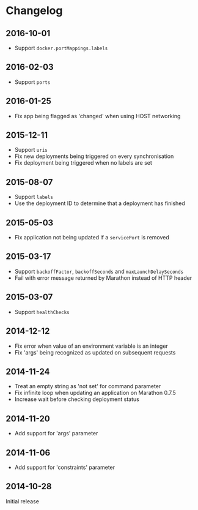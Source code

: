 # Changelog

## 2016-10-01

* Support `docker.portMappings.labels`

## 2016-02-03

* Support `ports`

## 2016-01-25

* Fix app being flagged as 'changed' when using HOST networking

## 2015-12-11

* Support `uris`
* Fix new deployments being triggered on every synchronisation
* Fix deployment being triggered when no labels are set

## 2015-08-07

* Support `labels`
* Use the deployment ID to determine that a deployment has finished

## 2015-05-03

* Fix application not being updated if a `servicePort` is removed

## 2015-03-17

* Support `backoffFactor`, `backoffSeconds` and `maxLaunchDelaySeconds`
* Fail with error message returned by Marathon instead of HTTP header

## 2015-03-07

* Support `healthChecks`

## 2014-12-12

* Fix error when value of an environment variable is an integer
* Fix 'args' being recognized as updated on subsequent requests

## 2014-11-24

* Treat an empty string as 'not set' for command parameter
* Fix infinite loop when updating an application on Marathon 0.7.5
* Increase wait before checking deployment status

## 2014-11-20

* Add support for 'args' parameter

## 2014-11-06

* Add support for 'constraints' parameter

## 2014-10-28

Initial release
